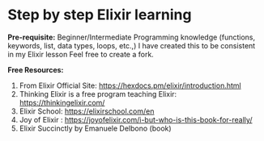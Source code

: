 # Step by step Elixir learning

**Pre-requisite:** Beginner/Intermediate Programming knowledge (functions, keywords, list, data types, loops, etc.,)
I have created this to be consistent in my Elixir lesson
Feel free to create a fork.

**Free Resources:**
1) From Elixir Official Site: https://hexdocs.pm/elixir/introduction.html
2) Thinking Elixir is a free program teaching Elixir: https://thinkingelixir.com/
3) Elixir School: https://elixirschool.com/en
4) Joy of Elixir : https://joyofelixir.com/i-but-who-is-this-book-for-really/
5) Elixir Succinctly by Emanuele Delbono (book)
